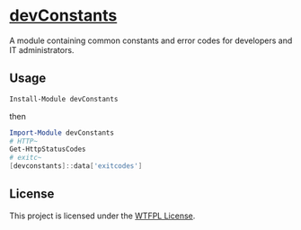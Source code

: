 ﻿
# [devConstants](https://www.powershellgallery.com/packages/devConstants)

A module containing common constants and error codes for developers and IT administrators.

## Usage

```PowerShell
Install-Module devConstants
```

then

```PowerShell
Import-Module devConstants
# HTTP~
Get-HttpStatusCodes
# exitc~
[devconstants]::data['exitcodes']
```

## License

This project is licensed under the [WTFPL License](LICENSE).
